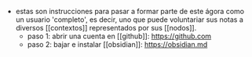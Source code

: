 - estas son instrucciones para pasar a formar parte de este ágora como un usuario 'completo', es decir, uno que puede voluntariar sus notas a diversos [[contextos]] representados por sus [[nodos]].
	- paso 1: abrir una cuenta en [[github]]: https://github.com
	- paso 2: bajar e instalar [[obsidian]]: https://obsidian.md